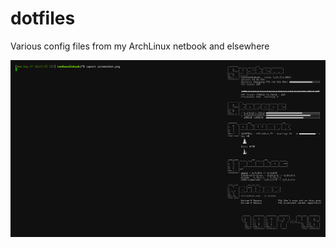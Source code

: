 dotfiles
========

Various config files from my ArchLinux netbook and elsewhere

![Screenshot](./screenshot.png?raw=true)
